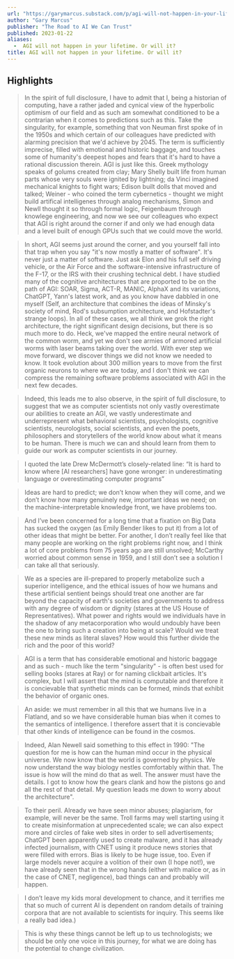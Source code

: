 ```yaml
---
url: "https://garymarcus.substack.com/p/agi-will-not-happen-in-your-lifetime"
author: "Gary Marcus"
publisher: "The Road to AI We Can Trust"
published: 2023-01-22
aliases:
  -  AGI will not happen in your lifetime. Or will it?
title: AGI will not happen in your lifetime. Or will it?
---
```


## Highlights
> In the spirit of full disclosure, I have to admit that I, being a historian of computing, have a rather jaded and cynical view of the hyperbolic optimism of our field and as such am somewhat conditioned to be a contrarian when it comes to predictions such as this. Take the singularity, for example, something that von Neuman first spoke of in the 1950s and which certain of our colleagues have predicted with alarming precision that we'd achieve by 2045. The term is sufficiently imprecise, filled with emotional and historic baggage, and touches some of humanity's deepest hopes and fears that it's hard to have a rational discussion therein. AGI is just like this. Greek mythology speaks of golums created from clay; Mary Shelly built life from human parts whose very souls were ignited by lightning; da Vinci imagined mechanical knights to fight wars; Edison built dolls that moved and talked; Weiner - who coined the term cybernetics - thought we might build artifical intelligenes through analog mechanisms, Simon and Newll thought it so through formal logic, Feigenbaum through knowlege engineering, and now we see our colleagues who expect that AGI is right around the corner if and only we had enough data and a level built of enough GPUs such that we could move the world.

> In short, AGI seems just around the corner, and you yourself fall into that trap when you say "it's now mostly a matter of software". It's never just a matter of software. Just ask Elon and his full self driving vehicle, or the Air Force and the software-intensive infrastructure of the F-17, or the IRS with their crushing technical debt. I have studied many of the cognitive architectures that are proported to be on the path of AGI: SOAR, Sigma, ACT-R, MANIC, AlphaX and its variations, ChatGPT, Yann's latest work, and as you know have dabbled in one myself (Self, an architecture that combines the ideas of Minsky's society of mind, Rod's subsumption architecture, and Hofstadter's strange loops). In all of these cases, we all think we grok the right architecture, the right significant design decisions, but there is so much more to do. Heck, we've mapped the entire neural network of the common worm, and yet we don't see armies of armored artificial worms with laser beams taking over the world. With ever step we move forward, we discover things we did not know we needed to know. It took evolution about 300 million years to move from the first organic neurons to where we are today, and I don't think we can compress the remaining software problems associated with AGI in the next few decades.

> Indeed, this leads me to also observe, in the spirit of full disclosure, to suggest that we as computer scientists not only vastly overestimate our abilities to create an AGI, we vastly underestimate and underrepresent what behavioral scientists, psychologists, cognitive scientists, neurologists, social scientists, and even the poets, philosophers and storytellers of the world know about what it means to be human. There is much we can and should learn from them to guide our work as computer scientists in our journey.

> I quoted the late Drew McDermott’s closely-related line: “It is hard to know where [AI researchers] have gone wronger: in underestimating language or overestimating computer programs”

> Ideas are hard to predict; we don’t know when they will come, and we don’t know how many genuinely new, important ideas we need; on the machine-interpretable knowledge front, we have problems too.

> And I’ve been concerned for a long time that a fixation on Big Data has sucked the oxygen (as Emily Bender likes to put it) from a lot of other ideas that might be better. For another, I don’t really feel like that many people are working on the right problems right now, and I think a lot of core problems from 75 years ago are still unsolved; McCarthy worried about common sense in 1959, and I still don’t see a solution I can take all that seriously.

> We as a species are ill-prepared to properly metabolize such a superior intelligence, and the ethical issues of how we humans and these artificial sentient beings should treat one another are far beyond the capacity of earth's societies and governments to address with any degree of wisdom or dignity (stares at the US House of Representatives). What power and rights would we individuals have in the shadow of any metacorporation who would undoubly have been the one to bring such a creation into being at scale? Would we treat these new minds as literal slaves? How would this further divide the rich and the poor of this world?

> AGI is a term that has considerable emotional and historic baggage and as such - much like the term "singularity" - is often best used for selling books (stares at Ray) or for naming clickbait articles. It's complex, but I will assert that the mind is computable and therefore it is concievable that synthetic minds can be formed, minds that exhibit the behavior of organic ones.

> An aside: we must remember in all this that we humans live in a Flatland, and so we have considerable human bias when it comes to the semantics of intelligence. I therefore assert that it is concievable that other kinds of intelligence can be found in the cosmos.

> Indeed, Alan Newell said something to this effect in 1990: "The question for me is how can the human mind occur in the physical universe. We now know that the world is governed by physics. We now understand the way biology nestles comfortably within that. The issue is how will the mind do that as well. The answer must have the details. I got to know how the gears clank and how the pistons go and all the rest of that detail. My question leads me down to worry about the architecture".

> To their peril. Already we have seen minor abuses; plagiarism, for example, will never be the same. Troll farms may well starting using it to create misinformation at unprecedented scale; we can also expect more and circles of fake web sites in order to sell advertisements; ChatGPT been apparently used to create malware, and it has already infected journalism, with CNET using it produce news stories that were filled with errors. Bias is likely to be huge issue, too. Even if large models never acquire a volition of their own (I hope not!), we have already seen that in the wrong hands (either with malice or, as in the case of CNET, negligence), bad things can and probably will happen.

> I don’t leave my kids moral development to chance, and it terrifies me that so much of current AI is dependent on random details of training corpora that are not available to scientists for inquiry. This seems like a really bad idea.)

> This is why these things cannot be left up to us technologists; we should be only one voice in this journey, for what we are doing has the potential to change civilization.

